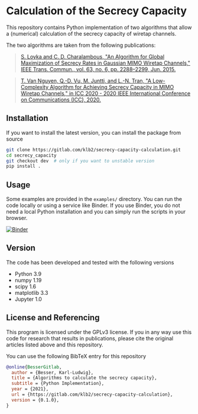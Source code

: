 # Calculation of the Secrecy Capacity

This repository contains Python implementation of two algorithms that allow a
(numerical) calculation of the secrecy capacity of wiretap channels.

The two algorithms are taken from the following publications:
> [S. Loyka and C. D. Charalambous, "An Algorithm for Global Maximization of Secrecy Rates in Gaussian MIMO Wiretap Channels," IEEE Trans. Commun., vol. 63, no. 6, pp. 2288–2299, Jun. 2015.](https://doi.org/10.1109/TCOMM.2015.2424235)

> [T. Van Nguyen, Q.-D. Vu, M. Juntti, and L.-N. Tran, "A Low-Complexity Algorithm for Achieving Secrecy Capacity in MIMO Wiretap Channels," in ICC 2020 - 2020 IEEE International Conference on Communications (ICC), 2020.](https://doi.org/10.1109/ICC40277.2020.9149178)


## Installation
If you want to install the latest version, you can install the
package from source
```bash
git clone https://gitlab.com/klb2/secrecy-capacity-calculation.git
cd secrecy_capacity
git checkout dev  # only if you want to unstable version
pip install .
```


## Usage
Some examples are provided in the `examples/` directory.
You can run the code locally or using a service like Binder. If you use Binder,
you do not need a local Python installation and you can simply run the scripts
in your browser.

[![Binder](https://mybinder.org/badge_logo.svg)](https://mybinder.org/v2/gl/klb2%2Fsecrecy-capacity-calculation/master?filepath=examples/Secrecy%20Capacity.ipynb)


## Version
The code has been developed and tested with the following versions

- Python 3.9
- numpy 1.19
- scipy 1.6
- matplotlib 3.3
- Jupyter 1.0


## License and Referencing
This program is licensed under the GPLv3 license. If you in any way use this
code for research that results in publications, please cite the original
articles listed above and this repository.

You can use the following BibTeX entry for this repository
```bibtex
@online{BesserGitlab,
  author = {Besser, Karl-Ludwig},
  title = {Algorithms to calculate the secrecy capacity},
  subtitle = {Python Implementation},
  year = {2021},
  url = {https://gitlab.com/klb2/secrecy-capacity-calculation},
  version = {0.1.0},
}
```
